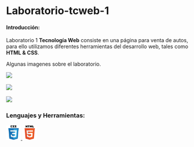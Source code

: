 # Laboratorio-tcweb-1

#### Introducción:
Laboratorio 1 **Tecnología Web** consiste en una página para venta de autos, para ello utilizamos diferentes herramientas del desarrollo web, tales como **HTML & CSS**.

Algunas imagenes sobre el laboratorio.

![](https://raw.githubusercontent.com/CoipoNorte/Laboratorio-tcweb-1/main/lab1tw_1.png)

![](https://raw.githubusercontent.com/CoipoNorte/Laboratorio-tcweb-1/main/lab1tw_2.png)

![](https://raw.githubusercontent.com/CoipoNorte/Laboratorio-tcweb-1/main/lab1tw_3.png)

<h3 align="left">Lenguajes y Herramientas:</h3>
<p align="left">
    <a href="https://www.w3schools.com/css/" target="_blank">
        <img src="https://raw.githubusercontent.com/devicons/devicon/master/icons/css3/css3-original-wordmark.svg" alt="css3" width="40" height="40"/>
    </a>
    <a href="https://www.w3.org/html/" target="_blank">
        <img src="https://raw.githubusercontent.com/devicons/devicon/master/icons/html5/html5-original-wordmark.svg" alt="html5" width="40" height="40"/>
    </a>
</p>
